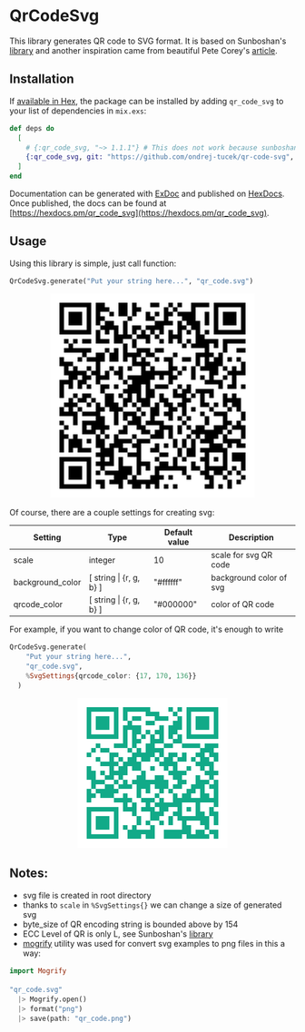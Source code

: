 # QrCodeSvg

This library generates QR code to SVG format. It is based on Sunboshan's [library](https://github.com/sunboshan/qrcode) and another inspiration came from beautiful Pete Corey's [article](http://www.petecorey.com/blog/2017/02/13/build-your-own-code-poster-with-elixir/).


## Installation

If [available in Hex](https://hex.pm/docs/publish), the package can be installed
by adding `qr_code_svg` to your list of dependencies in `mix.exs`:

```elixir
def deps do
  [
    # {:qr_code_svg, "~> 1.1.1"} # This does not work because sunboshan/qrcode is not at hex.pm
    {:qr_code_svg, git: "https://github.com/ondrej-tucek/qr-code-svg", tag: "v1.1.1"}
  ]
end
```

Documentation can be generated with [ExDoc](https://github.com/elixir-lang/ex_doc)
and published on [HexDocs](https://hexdocs.pm). Once published, the docs can
be found at [https://hexdocs.pm/qr_code_svg](https://hexdocs.pm/qr_code_svg).


## Usage
Using this library is simple, just call function:

```haskell
QrCodeSvg.generate("Put your string here...", "qr_code.svg")
```
<p align="center"><img src="https://github.com/ondrej-tucek/qr-code-svg/blob/master/images/qrcode.png" /></p>


Of course, there are a couple settings for creating svg:

| Setting  | Type   | Default value | Description |
| ---------| -------------| ----------- | ----- |
| scale    | integer  | 10  | scale for svg QR code |
| background_color  | [ string \| {r, g, b} ] | "#ffffff" | background color of svg |
| qrcode_color      | [ string \| {r, g, b} ] | "#000000" | color of QR code |


For example, if you want to change color of QR code, it's enough to write

```haskell
QrCodeSvg.generate(
    "Put your string here...",
    "qr_code.svg",
    %SvgSettings{qrcode_color: {17, 170, 136}}
  )
```

<p align="center"><img src="https://github.com/ondrej-tucek/qr-code-svg/blob/master/images/qrcode_color.png" /></p>


## Notes:
* svg file is created in root directory
* thanks to `scale` in `%SvgSettings{}` we can change a size of generated svg
* byte_size of QR encoding string is bounded above by 154
* ECC Level of QR is only L, see Sunboshan's [library](https://github.com/sunboshan/qrcode)
* [mogrify](https://github.com/route/mogrify) utility was used for convert svg examples to png files in this a way:

```haskell
import Mogrify

"qr_code.svg"
  |> Mogrify.open()
  |> format("png")
  |> save(path: "qr_code.png")
```
